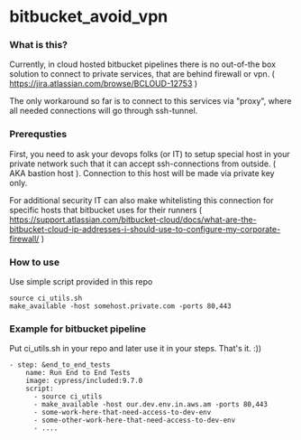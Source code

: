 # bitbucket_avoid_vpn

### What is this?
Currently, in cloud hosted bitbucket pipelines there is no out-of-the box solution to connect to private services,
that are behind firewall or vpn. ( https://jira.atlassian.com/browse/BCLOUD-12753 )

The only workaround so far is to connect to this services via "proxy", where all needed connections will go through ssh-tunnel.

### Prerequsties
First, you need to ask your devops folks (or IT) to setup special host in your private network such that it can accept ssh-connections from outside. ( AKA bastion host ).
Connection to this host will be made via private key only.

For additional security IT can also make whitelisting this connection for specific hosts that bitbucket uses for their runners ( https://support.atlassian.com/bitbucket-cloud/docs/what-are-the-bitbucket-cloud-ip-addresses-i-should-use-to-configure-my-corporate-firewall/ )


### How to use
Use simple script provided in this repo
```
source ci_utils.sh
make_available -host somehost.private.com -ports 80,443
```


### Example for bitbucket pipeline
Put ci_utils.sh in your repo and later use it in your steps. That's it. :))
```
- step: &end_to_end_tests
    name: Run End to End Tests
    image: cypress/included:9.7.0
    script:
      - source ci_utils
      - make_available -host our.dev.env.in.aws.am -ports 80,443
      - some-work-here-that-need-access-to-dev-env
      - some-other-work-here-that-need-access-to-dev-env
      - ....
````


